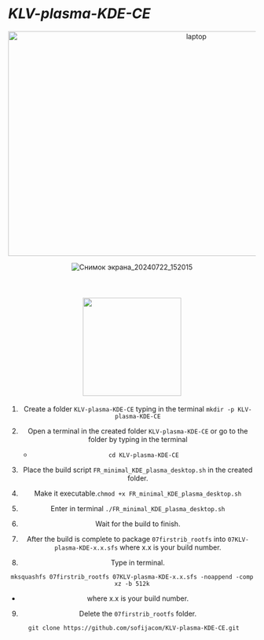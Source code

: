 # *KLV-plasma-KDE-CE*


<div align="center">
<img width="750" height="458" alt="laptop" src="https://github.com/user-attachments/assets/7e1637d3-755f-4a07-ba67-27a2cc03e8f1" />


![Снимок экрана_20240722_152015](https://github.com/user-attachments/assets/ed7b04b3-e59a-40b3-b593-f767b3156ac1)


<a id="installation"></a>  
<img src="https://github.com/user-attachments/assets/7e1e2fa0-ab50-4901-a024-fe731fb44ab3" width="200"/>
---

1) Create a folder `KLV-plasma-KDE-CE` typing in the terminal `mkdir -p KLV-plasma-KDE-CE`

2) Open a terminal in the created folder `KLV-plasma-KDE-CE` or go to the folder by typing in the terminal

   - `cd KLV-plasma-KDE-CE`

3) Place the build script  `FR_minimal_KDE_plasma_desktop.sh` in the created folder.
   
4) Make it executable.`chmod +x FR_minimal_KDE_plasma_desktop.sh`

5) Enter in terminal `./FR_minimal_KDE_plasma_desktop.sh`

6) Wait for the build to finish.

7) After the build is complete to package `07firstrib_rootfs` into `07KLV-plasma-KDE-x.x.sfs` where x.x is your build number.

8) Type in terminal.

```
mksquashfs 07firstrib_rootfs 07KLV-plasma-KDE-x.x.sfs -noappend -comp xz -b 512k
```
  - where x.x is your build number.

9) Delete the `07firstrib_rootfs` folder.


```
 git clone https://github.com/sofijacom/KLV-plasma-KDE-CE.git
```
